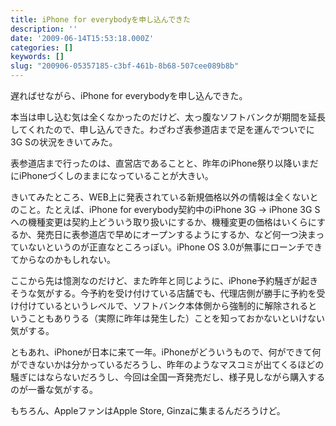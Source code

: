 ```yaml
---
title: iPhone for everybodyを申し込んできた
description: ''
date: '2009-06-14T15:53:18.000Z'
categories: []
keywords: []
slug: "200906-05357185-c3bf-461b-8b68-507cee089b8b"
---
```

遅ればせながら、iPhone for everybodyを申し込んできた。

本当は申し込む気は全くなかったのだけど、太っ腹なソフトバンクが期間を延長してくれたので、申し込んできた。わざわざ表参道店まで足を運んでついでに3G Sの状況をきいてみた。

表参道店まで行ったのは、直営店であることと、昨年のiPhone祭り以降いまだにiPhoneづくしのままになっていることが大きい。

きいてみたところ、WEB上に発表されている新規価格以外の情報は全くないとのこと。たとえば、iPhone for everybody契約中のiPhone 3G → iPhone 3G Sへの機種変更は契約上どういう取り扱いにするか、機種変更の価格はいくらにするか、発売日に表参道店で早めにオープンするようにするか、など何一つ決まっていないというのが正直なところっぽい。iPhone OS 3.0が無事にローンチできてからなのかもしれない。

ここから先は憶測なのだけど、また昨年と同じように、iPhone予約騒ぎが起きそうな気がする。今予約を受け付けている店舗でも、代理店側が勝手に予約を受け付けているというレベルで、ソフトバンク本体側から強制的に解除されるということもありうる（実際に昨年は発生した）ことを知っておかないといけない気がする。

ともあれ、iPhoneが日本に来て一年。iPhoneがどういうもので、何ができて何ができないかは分かっているだろうし、昨年のようなマスコミが出てくるほどの騒ぎにはならないだろうし、今回は全国一斉発売だし、様子見しながら購入するのが一番な気がする。

もちろん、AppleファンはApple Store, Ginzaに集まるんだろうけど。